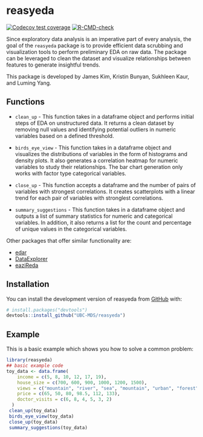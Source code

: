 # reasyeda

<!-- badges: start -->

[![Codecov test coverage](https://codecov.io/gh/UBC-MDS/reasyeda/branch/master/graph/badge.svg)](https://codecov.io/gh/UBC-MDS/reasyeda?branch=master)
[![R-CMD-check](https://github.com/UBC-MDS/reasyeda/workflows/R-CMD-check/badge.svg)](https://github.com/UBC-MDS/reasyeda/actions)
<!-- badges: end -->

Since exploratory data analysis is an imperative part of every analysis, the goal of the `reasyeda` package is to provide efficient data scrubbing and visualization tools to perform preliminary EDA on raw data. The package can be leveraged to clean the dataset and visualize relationships between features to generate insightful trends.

This package is developed by James Kim, Kristin Bunyan, Sukhleen Kaur, and Luming Yang.

## **Functions**

-   `clean_up` - This function takes in a dataframe object and performs initial steps of EDA on unstructured data. It returns a clean dataset by removing null values and identifying potential outliers in numeric variables based on a defined threshold.

-   `birds_eye_view` - This function takes in a dataframe object and visualizes the distributions of variables in the form of histograms and density plots. It also generates a correlation heatmap for numeric variables to study their relationships. The bar chart generation only works with factor type categorical variables.

-   `close_up` - This function accepts a dataframe and the number of pairs of variables with strongest correlations. It creates scatterplots with a linear trend for each pair of variables with stronglest correlations.

-   `summary_suggestions` - This function takes in a dataframe object and outputs a list of summary statistics for numeric and categorical variables. In addition, it also returns a list for the count and percentage of unique values in the categorical variables.

Other packages that offer similar functionality are:

-   [edar](https://github.com/UBC-MDS/edar)
-   [DataExplorer](https://www.rdocumentation.org/packages/DataExplorer/versions/0.8.1)
-   [eaziReda](https://github.com/UBC-MDS/eaziReda)

## Installation

You can install the development version of reasyeda from [GitHub](https://github.com/) with:

``` r
# install.packages("devtools")
devtools::install_github("UBC-MDS/reasyeda")
```

## Example

This is a basic example which shows you how to solve a common problem:

``` r
library(reasyeda)
## basic example code
toy_data <- data.frame(
    income = c(5, 8, 10, 12, 17, 19),
    house_size = c(700, 600, 900, 1000, 1200, 1500),
    views = c("mountain", "river", "sea", "mountain", "urban", "forest"),
    price = c(65, 50, 80, 98.5, 112, 133),
    doctor_visits = c(6, 8, 4, 5, 3, 2)
  )
 clean_up(toy_data)
 birds_eye_view(toy_data)
 close_up(toy_data)
 summary_suggestions(toy_data)
 
```
